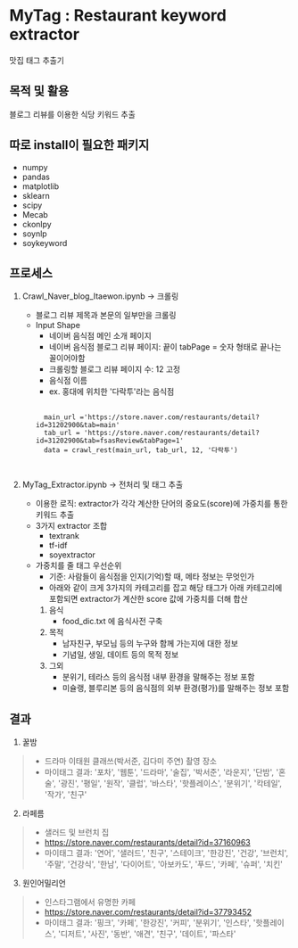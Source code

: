 # MyTag : Restaurant keyword extractor
맛집 태그 추출기 

## 목적 및 활용
블로그 리뷰를 이용한 식당 키워드 추출

## 따로 install이 필요한 패키지

* numpy
* pandas
* matplotlib
* sklearn
* scipy
* Mecab
* ckonlpy
* soynlp
* soykeyword

## 프로세스
1. Crawl_Naver_blog_Itaewon.ipynb -> 크롤링
	- 블로그 리뷰 제목과 본문의 일부만을 크롤링
	- Input Shape
		- 네이버 음식점 메인 소개 페이지
		- 네이버 음식점 블로그 리뷰 페이지: 끝이 tabPage = 숫자 형태로 끝나는 꼴이어야함
		- 크롤링할 블로그 리뷰 페이지 수: 12 고정
		- 음식점 이름
		- ex. 홍대에 위치한 '다락투'라는 음식점
		<pre>
		<code>
		main_url ='https://store.naver.com/restaurants/detail?id=31202900&tab=main'
		tab_url = 'https://store.naver.com/restaurants/detail?id=31202900&tab=fsasReview&tabPage=1'
		data = crawl_rest(main_url, tab_url, 12, '다락투')
		</code>
		</pre>
		
		
2. MyTag_Extractor.ipynb -> 전처리 및 태그 추출
	- 이용한 로직: extractor가 각각 계산한 단어의 중요도(score)에 가중치를 통한 키워드 추출 
	- 3가지 extractor 조합
		- textrank
		- tf-idf
		- soyextractor
	- 가중치를 줄 태그 우선순위
		- 기준: 사람들이 음식점을 인지(기억)할 때, 메타 정보는 무엇인가
		- 아래와 같이 크게 3가지의 카테고리를 잡고 해당 태그가 아래 카테고리에 포함되면 extractor가 계산한 score 값에 가중치를 더해 합산
		1. 음식
			- food_dic.txt 에 음식사전 구축
		2. 목적
			- 남자친구, 부모님 등의 누구와 함께 가는지에 대한 정보
			- 기념일, 생일, 데이트 등의 목적 정보
		3. 그외
			- 분위기, 테라스 등의 음식점 내부 환경을 말해주는 정보 포함
			- 미슐랭, 블루리본 등의 음식점의 외부 환경(평가)를 말해주는 정보 포함

## 결과

1. 꿀밤
>	- 드라마 이태원 클래쓰(박서준, 김다미 주연) 촬영 장소
>	- 마이태그 결과: '포차', '웹툰', '드라마', '술집', '박서준', '라운지', '단밤', '혼술', '광진', '평일', '원작', '클럽', '바스타', '핫플레이스', '분위기', '칵테일', '작가', '친구'
	
2. 라페름
>	- 샐러드 및 브런치 집
>	- https://store.naver.com/restaurants/detail?id=37160963
>	- 마이태그 결과: '연어', '샐러드', '친구', '스테이크', '한강진', '건강', '브런치', '주말', '건강식', '한남', '다이어트', '아보카도', '푸드', '카페', '슈퍼', '치킨'
  
 3. 원인어밀리언
 > 	- 인스타그램에서 유명한 카페
 > 	- https://store.naver.com/restaurants/detail?id=37793452
 > 	- 마이태그 결과: '핑크', '카페', '한강진', '커피', '분위기', '인스타', '핫플레이스', '디저트', '사진', '동반', '애견', '친구', '데이트', '파스타'
